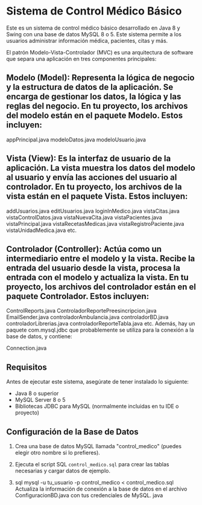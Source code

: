 # Sistema de Control Médico Básico

Este es un sistema de control médico básico desarrollado en Java 8 y Swing con una base de datos MySQL 8 o 5. Este sistema permite a los usuarios administrar información médica, pacientes, citas y más.

El patrón Modelo-Vista-Controlador (MVC) es una arquitectura de software que separa una aplicación en tres componentes principales:

## Modelo (Model): Representa la lógica de negocio y la estructura de datos de la aplicación. Se encarga de gestionar los datos, la lógica y las reglas del negocio. En tu proyecto, los archivos del modelo están en el paquete Modelo. Estos incluyen:

appPrincipal.java
modeloDatos.java
modeloUsuario.java
## Vista (View): Es la interfaz de usuario de la aplicación. La vista muestra los datos del modelo al usuario y envía las acciones del usuario al controlador. En tu proyecto, los archivos de la vista están en el paquete Vista. Estos incluyen:

addUsuarios.java
editUsuarios.java
loginInMedico.java
vistaCitas.java
vistaControlDatos.java
vistaNuevaCita.java
vistaPacientes.java
vistaPrincipal.java
vistaRecetasMedicas.java
vistaRegistroPaciente.java
vistaUnidadMedica.java
etc.
## Controlador (Controller): Actúa como un intermediario entre el modelo y la vista. Recibe la entrada del usuario desde la vista, procesa la entrada con el modelo y actualiza la vista. En tu proyecto, los archivos del controlador están en el paquete Controlador. Estos incluyen:

ControlReports.java
ControladorReportePreesincripcion.java
EmailSender.java
controladorAmbulancia.java
controladorBD.java
controladorLibrerias.java
controladorReporteTabla.java
etc.
Además, hay un paquete com.mysql.jdbc que probablemente se utiliza para la conexión a la base de datos, y contiene:

Connection.java
## Requisitos

Antes de ejecutar este sistema, asegúrate de tener instalado lo siguiente:

- Java 8 o superior
- MySQL Server 8 o 5
- Bibliotecas JDBC para MySQL (normalmente incluidas en tu IDE o proyecto)

## Configuración de la Base de Datos

1. Crea una base de datos MySQL llamada "control_medico" (puedes elegir otro nombre si lo prefieres).
2. Ejecuta el script SQL `control_medico.sql` para crear las tablas necesarias y cargar datos de ejemplo.

3. sql
mysql -u tu_usuario -p control_medico < control_medico.sql
Actualiza la información de conexión a la base de datos en el archivo ConfiguracionBD.java con tus credenciales de MySQL.
java

